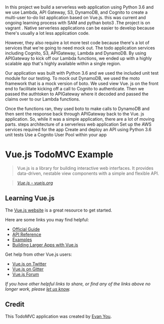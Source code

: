 ln this project we build  a serverless web application using Python 3.6 and we use Lambda, API Gateway, S3, DynamoDB, and Cognito to create a multi-user to-do list application based on Vue.js.
this was current and ongoing learning process with SAM and pythan boto3 .The project is on vagrant .
Native serverless applications can be easier to develop because there's usually a lot less application code.

However, they also require a lot more test code because there's a lot of services that we're going to need mock out. The todo application services including Cognito, S3, APIGateway, Lambda and DynamoDB. By using APIGateway to kick off our Lambda functions, we ended up with a highly scalable app that's highly available within a single region.

Our application was built with Python 3.6 and we used the included unit test module for our testing. To mock out DynamoDB, we used the moto framework that is a mock version of boto. We used view Vue. js on the front end to facilitate kicking off a call to Cognito to authenticate. Then we passed the authtoken to APIGateway where it decoded and passed the claims over to our Lambda functions.

Once the functions ran, they used boto to make calls to DynamoDB and then sent the response back through APIGateway back to the Vue. js application. So, while it was a simple application, there are a lot of moving parts. 
steps 
 architecture of a serverless web application
Set up the AWS services required for the app
Create and deploy an API using Python 3.6
unit tests
Use a Cognito User Pool within your app

# Vue.js TodoMVC Example

> Vue.js is a library for building interactive web interfaces.
It provides data-driven, nestable view components with a simple and flexible API.

> _[Vue.js - vuejs.org](http://vuejs.org)_

## Learning Vue.js

The [Vue.js website](http://vuejs.org/) is a great resource to get started.

Here are some links you may find helpful:

* [Official Guide](http://vuejs.org/guide/)
* [API Reference](http://vuejs.org/api/)
* [Examples](http://vuejs.org/examples/)
* [Building Larger Apps with Vue.js](http://v1.vuejs.org/guide/application.html)

Get help from other Vue.js users:

* [Vue.js on Twitter](https://twitter.com/vuejs)
* [Vue.js on Gitter](https://gitter.im/vuejs/vue)
* [Vue.js Forum](http://forum.vuejs.org)

_If you have other helpful links to share, or find any of the links above no longer work, please [let us know](https://github.com/tastejs/todomvc/issues)._

## Credit

This TodoMVC application was created by [Evan You](http://evanyou.me).
